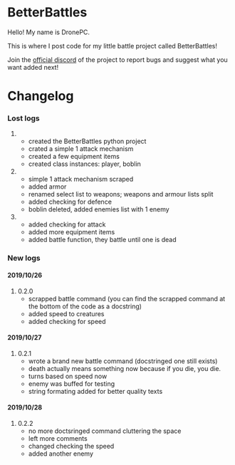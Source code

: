 # BetterBattles
Hello! My name is DronePC.

This is where I post code for my little battle project called BetterBattles!

Join the [official discord](https://discord.gg/CH5GpVS) of the project to report bugs and suggest what you want added next!
# Changelog
### Lost logs
1.
   * created the BetterBattles python project
   * crated a simple 1 attack mechanism
   * created a few equipment items
   * created class instances: player, boblin
1.
   * simple 1 attack mechanism scraped
   * added armor
   * renamed select list to weapons; weapons and armour lists split
   * added checking for defence
   * boblin deleted, added enemies list with 1 enemy
1. 
   * added checking for attack
   * added more equipment items
   * added battle function, they battle until one is dead
   
### New logs
#### 2019/10/26
1. 0.2.0
   * scrapped battle command (you can find the scrapped command at the bottom of the code as a docstring)
   * added speed to creatures
   * added checking for speed
#### 2019/10/27
1. 0.2.1
   * wrote a brand new battle command (docstringed one still exists)
   * death actually means something now because if you die, you die.
   * turns based on speed now
   * enemy was buffed for testing
   * string formating added for better quality texts
#### 2019/10/28
1. 0.2.2
   * no more doctsringed command cluttering the space
   * left more comments
   * changed checking the speed
   * added another enemy
